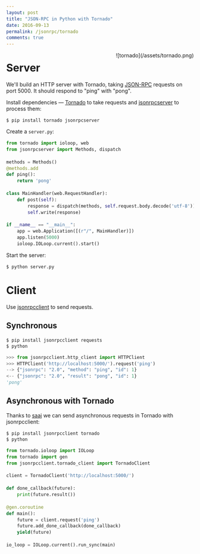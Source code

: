 ```yaml
---
layout: post
title: "JSON-RPC in Python with Tornado"
date: 2016-09-13
permalink: /jsonrpc/tornado
comments: true
---
```

<div style="float: right" markdown="1">
![tornado](/assets/tornado.png)
</div>

Server
======
We'll build an HTTP server with Tornado, taking
[JSON-RPC](http://www.jsonrpc.org/) requests on port 5000. It should respond to
"ping" with "pong".

Install dependencies — [Tornado](http://www.tornadoweb.org/) to take
requests and [jsonrpcserver](http://jsonrpcserver.readthedocs.io/) to process
them:

```shell
$ pip install tornado jsonrpcserver
```
Create a `server.py`:

```python
from tornado import ioloop, web
from jsonrpcserver import Methods, dispatch

methods = Methods()
@methods.add
def ping():
    return 'pong'

class MainHandler(web.RequestHandler):
    def post(self):
        response = dispatch(methods, self.request.body.decode('utf-8'))
        self.write(response)

if __name__ == "__main__":
    app = web.Application([(r"/", MainHandler)])
    app.listen(5000)
    ioloop.IOLoop.current().start()
```
Start the server:

```shell
$ python server.py
```

Client
======

Use [jsonrpcclient](http://jsonrpcclient.readthedocs.io/) to send requests.

Synchronous
-----------
```shell
$ pip install jsonrpcclient requests
$ python
```
```python
>>> from jsonrpcclient.http_client import HTTPClient
>>> HTTPClient('http://localhost:5000/').request('ping')
--> {"jsonrpc": "2.0", "method": "ping", "id": 1}
<-- {"jsonrpc": "2.0", "result": "pong", "id": 1}
'pong'
```

Asynchronous with Tornado
-------------------------
Thanks to [saaj](https://github.com/saaj/) we can send asynchronous requests in
Tornado with jsonrpcclient:

```shell
$ pip install jsonrpcclient tornado
$ python
```
```python
from tornado.ioloop import IOLoop
from tornado import gen
from jsonrpcclient.tornado_client import TornadoClient

client = TornadoClient('http://localhost:5000/')

def done_callback(future):
    print(future.result())

@gen.coroutine
def main():
    future = client.request('ping')
    future.add_done_callback(done_callback)
    yield(future)

io_loop = IOLoop.current().run_sync(main)
```
